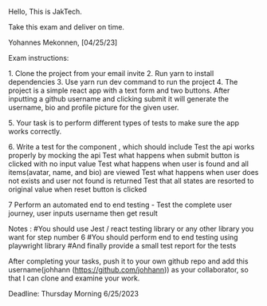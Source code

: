 Hello, This is JakTech.

Take this exam and deliver on time.

Yohannes Mekonnen, \[04/25/23\]

Exam instructions:

1\. Clone the project from your email invite 2. Run yarn to install
dependencies 3. Use yarn run dev command to run the project 4. The
project is a simple react app with a text form and two buttons. After
inputting a github username and clicking submit it will generate the
username, bio and profile picture for the given user.

5\. Your task is to perform different types of tests to make sure the
app works correctly.

6\. Write a test for the component , which should include Test the api
works properly by mocking the api Test what happens when submit button
is clicked with no input value Test what happens when user is found and
all items(avatar, name, and bio) are viewed Test what happens when user
does not exists and user not found is returned Test that all states are
resorted to original value when reset button is clicked

7 Perform an automated end to end testing - Test the complete user
journey, user inputs username then get result

Notes : #You should use Jest / react testing library or any other
library you want for step number 6 #You should perform end to end
testing using playwright library #And finally provide a small test
report for the tests

After completing your tasks, push it to your own github repo and add
this username(johhann (https://github.com/johhann)) as your
collaborator, so that I can clone and examine your work.

Deadline: Thursday Morning 6/25/2023
